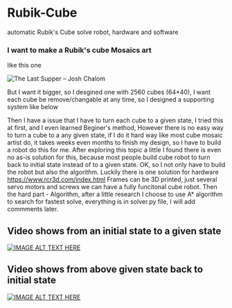 # Rubik-Cube
automatic Rubik's Cube solve robot, hardware and software

### I want to make a Rubik's cube Mosaics art
like this one

![The Last Supper – Josh Chalom](https://ruwix.com/pics/art/mosaics/last-supper-rubiks-cube-mosaic.jpg)

But I want it bigger, so I desgined one with 2560 cubes (64\*40), I want each cube be remove/changable at any time, so I designed a supporting system like below


Then I have a issue that I have to turn each cube to a given state, I tried this at first, and I even learned Beginer's method, However there is no easy way to turn a cube to a any given state, if I do it hard way like most cube mosaic artist do, it takes weeks even months to finish my design, so I have to build a robot do this for me. After exploring this topic a little I found there is even no as-is solution for this, because most people build cube robot to turn back to initial state instead of to a given state. OK, so I not only have to build the robot but also the algorithm. Luckily there is one solution for hardware https://www.rcr3d.com/index.html
Frames can be 3D printed, just several servo motors and screws we can have a fully funcitonal cube robot.
Then the hard part - Algorithm, after a little research I choose to use A\* algorithm to search for fastest solve, everything is in solver.py file, I will add commments later.

## Video shows from an initial state to a given state
[![IMAGE ALT TEXT HERE](https://img.youtube.com/vi/pOypncBmyBM/sddefault.jpg)](https://www.youtube.com/shorts/pOypncBmyBM)
## Video shows from above given state back to initial state
[![IMAGE ALT TEXT HERE](https://img.youtube.com/vi/yvKblBVN4P4/sddefault.jpg)](https://www.youtube.com/shorts/yvKblBVN4P4)
